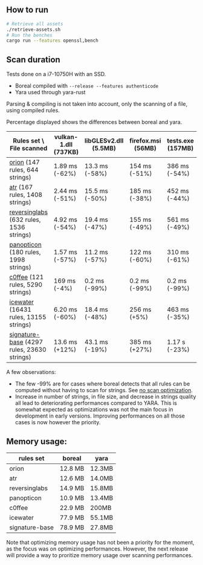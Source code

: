 ## How to run

```bash
# Retrieve all assets
./retrieve-assets.sh
# Run the benches
cargo run --features openssl,bench
```

## Scan duration

Tests done on a i7-10750H with an SSD.

- Boreal compiled with `--release --features authenticode`
- Yara used through yara-rust

Parsing & compiling is not taken into account, only the scanning of a file, using
compiled rules.

Percentage displayed shows the differences between boreal and yara.

| Rules set \ File scanned                                                                             | vulkan-1.dll (737KB) | libGLESv2.dll (5.5MB) | firefox.msi (56MB) | tests.exe (157MB) |
| ---------------------------------------------------------------------------------------------------- | -------------------- | --------------------- | ------------------ | ----------------- |
| [orion](https://github.com/StrangerealIntel/Orion.git) (147 rules, 644 strings)                      | 1.89 ms (-62%)       | 13.3 ms (-58%)        | 154 ms (-51%)      | 386 ms (-54%)     |
| [atr](https://github.com/advanced-threat-research/Yara-Rules) (167 rules, 1408 strings)              | 2.44 ms (-51%)       | 15.5 ms (-50%)        | 185 ms (-38%)      | 452 ms (-44%)     |
| [reversinglabs](https://github.com/reversinglabs/reversinglabs-yara-rules) (632 rules, 1536 strings) | 4.92 ms (-54%)       | 19.4 ms (-47%)        | 155 ms (-49%)      | 561 ms (-49%)     |
| [panopticon](https://github.com/Neo23x0/panopticon) (180 rules, 1998 strings)                        | 1.57 ms (-57%)       | 11.2 ms (-57%)        | 122 ms (-60%)      | 310 ms (-61%)     |
| [c0ffee](https://github.com/Crypt-0n/C0-FF-EE) (121 rules, 5290 strings)                             |  169 ms (-4%)        |  0.2 ms (-99%)        | 0.2 ms (-99%)      | 0.2 ms (-99%)     |
| [icewater](https://github.com/SupportIntelligence/Icewater) (16431 rules, 13155 strings)             | 6.20 ms (-60%)       | 18.4 ms (-48%)        | 256 ms (+5%)       | 463 ms (-35%)     |
| [signature-base](https://github.com/Neo23x0/signature-base) (4297 rules, 23630 strings)              | 13.6 ms (+12%)       | 43.1 ms (-19%)        | 385 ms (+27%)      | 1.17 s (-23%)     |

A few observations:

- The few -99% are for cases where boreal detects that all rules can be
  computed without having to scan for strings.
  See [no scan optimization](/boreal/README.md#no-scan-optimization).
- Increase in number of strings, in file size, and decrease in strings
  quality all lead to deteriorating performances compared to YARA.
  This is somewhat expected as optimizations was not the main focus in
  development in early versions. Improving performances on all those cases
  is now however the priority.

## Memory usage:

| rules set      | boreal  | yara   |
| -------------- | ----    | ----   |
| orion          | 12.8 MB | 12.3MB |
| atr            | 12.6 MB | 14.0MB |
| reversinglabs  | 14.9 MB | 15.8MB |
| panopticon     | 10.9 MB | 13.4MB |
| c0ffee         | 22.9 MB | 200MB  |
| icewater       | 77.9 MB | 55.1MB |
| signature-base | 78.9 MB | 27.8MB |

Note that optimizing memory usage has not been a priority for the moment, as the focus was
on optimizing performances. However, the next release will provide a way to proritize
memory usage over scanning performances.
